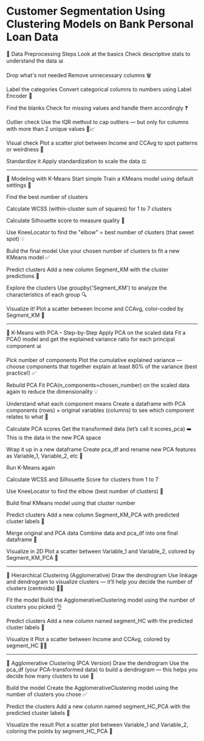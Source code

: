 # Customer Segmentation Using Clustering Models on Bank Personal Loan Data

🔧 Data Preprocessing Steps
Look at the basics Check descriptive stats to understand the data 📊

Drop what's not needed Remove unnecessary columns 🗑️

Label the categories Convert categorical columns to numbers using Label Encoder 🔢

Find the blanks Check for missing values and handle them accordingly ❓

Outlier check Use the IQR method to cap outliers — but only for columns with more than 2 unique values 🚫📈

Visual check Plot a scatter plot between Income and CCAvg to spot patterns or weirdness 🎯

Standardize it Apply standardization to scale the data ⚖️

-----------------------------------------------------------------


🤖 Modeling with K-Means
Start simple Train a KMeans model using default settings 🎯

Find the best number of clusters

Calculate WCSS (within-cluster sum of squares) for 1 to 7 clusters

Calculate Silhouette score to measure quality 🧠

Use KneeLocator to find the "elbow" = best number of clusters (that sweet spot) 💡

Build the final model Use your chosen number of clusters to fit a new KMeans model ✅

Predict clusters Add a new column Segment_KM with the cluster predictions 🔢

Explore the clusters Use groupby('Segment_KM') to analyze the characteristics of each group 🔍

Visualize it! Plot a scatter between Income and CCAvg, color-coded by Segment_KM 🎨

---------------------------------------------------------------------
  
🎯 K-Means with PCA – Step-by-Step
Apply PCA on the scaled data Fit a PCA() model and get the explained variance ratio for each principal component 📊

Pick number of components Plot the cumulative explained variance — choose components that together explain at least 80% of the variance (best practice!) ✅

Rebuild PCA Fit PCA(n_components=chosen_number) on the scaled data again to reduce the dimensionality 💡

Understand what each component means Create a dataframe with PCA components (rows) × original variables (columns) to see which component relates to what 🧠

Calculate PCA scores Get the transformed data (let’s call it scores_pca) ➡️ This is the data in the new PCA space

Wrap it up in a new dataframe Create pca_df and rename new PCA features as Variable_1, Variable_2, etc 🧾

Run K-Means again

Calculate WCSS and Silhouette Score for clusters from 1 to 7

Use KneeLocator to find the elbow (best number of clusters) 🎯

Build final KMeans model using that cluster number

Predict clusters Add a new column Segment_KM_PCA with predicted cluster labels 🔢

Merge original and PCA data Combine data and pca_df into one final dataframe 📎

Visualize in 2D Plot a scatter between Variable_1 and Variable_2, colored by Segment_KM_PCA 🎨

---------------------------------------------------------------------------------
🌿 Hierarchical Clustering (Agglomerative)
Draw the dendrogram Use linkage and dendrogram to visualize clusters — it’ll help you decide the number of clusters (centroids) 🌳✨

Fit the model Build the AgglomerativeClustering model using the number of clusters you picked 👌

Predict clusters Add a new column named segment_HC with the predicted cluster labels 🧩

Visualize it Plot a scatter between Income and CCAvg, colored by segment_HC 🎨💼

----------------------------------------------------------------------------------
🧬 Agglomerative Clustering (PCA Version)
Draw the dendrogram Use the pca_df (your PCA-transformed data) to build a dendrogram — this helps you decide how many clusters to use 🌳

Build the model Create the AgglomerativeClustering model using the number of clusters you chose ✅

Predict the clusters Add a new column named segment_HC_PCA with the predicted cluster labels 🧩

Visualize the result Plot a scatter plot between Variable_1 and Variable_2, coloring the points by segment_HC_PCA 🎨
